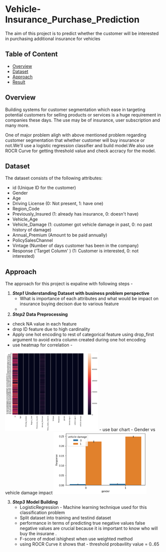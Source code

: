 # Vehicle-Insurance_Purchase_Prediction
The aim of this project  is to predict whether the customer will be interested in purchasing additional insurance for vehicles


## Table of Content
  * [Overview](#Overview)
  * [Dataset](#Dataset)
  * [Approach](#Approach)
  * [Result](#Result)
  

## Overview
Building systems for customer segmentation which ease in targeting potential customers for selling products or services is a huge requirement in companies these days. The use may be of insurance, user subscription and many more.

One of major problem aligh with above mentioned problem regarding customer segmentation that whether customer will buy insurance or not.We'll use a logistic regression classifier and build model.We also use ROCR Curve for getting  threshold value and check accracy for the model.


## Dataset
The dataset consists of the following attributes:

* id (Unique ID for the customer)
* Gender
* Age
* Driving License (0: Not present, 1: have one)
* Region_Code
* Previously_Insured (1: already has insurance, 0: doesn't have)
* Vehicle_Age
* Vehicle_Damage (1: customer got vehicle damage in past, 0: no past history of damage)
* Annual_Premium (Amount to be paid annually)
* PolicySalesChannel
* Vintage (Number of days customer has been in the company)
* Response ('Target Column' ) (1: Customer is interested, 0: not interested)


## Approach

The approach for this project is expaline with following steps - 
1. ***Step1***     __Understanding Dataset with business problem perspective__
   - What is importance of each attributes and what would be impact on insurance buying decison due to various feature 
   -
2.  ***Step2***     __Data Preprocessing__
   - check NA value in each feature 
   - drop ID feature due to high cardinality
   - Apply one hot encoding to rest of categorical feature using drop_first argument to avoid extra column created during one hot encoding
   - use heatmap for correlation - 
 
<img src="/Correlation%20HeatMap.png" width="300">
   -  use bar chart - Gender vs vehicle damage impact
  
<img src="/vehicle%20damage%20vs%20target%20variable.png" width="300">

3. ***Step3***     __Model Building__
   - LogisticRegression - Machine learning technique used for this classification problem
   - Split dataset into training and testind dataset
   - performance in terms of  predicting true negative values  false negative values are crucial  because it is important to know  who will buy the insurane .
   - F-score of mdoel ishighest when use weighted method
   - using ROCR Curve  it shows that - threshold probavility value = 0..65

